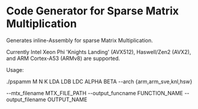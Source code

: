 # Code Generator for Sparse Matrix Multiplication
Generates inline-Assembly for sparse Matrix Multiplication.

Currently Intel Xeon Phi 'Knights Landing' (AVX512), Haswell/Zen2 (AVX2), and ARM Cortex-A53 (ARMv8) are supported.

Usage: 

./pspamm M N K LDA LDB LDC ALPHA BETA --arch {arm,arm_sve,knl,hsw}

--mtx_filename MTX_FILE_PATH --output_funcname FUNCTION_NAME --output_filename OUTPUT_NAME

